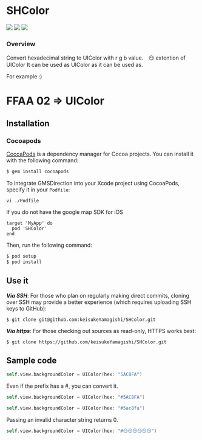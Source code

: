 # SHColor

[![](https://img.shields.io/badge/twitter-brew__0__O-brightgreen.svg)](https://twitter.com/O_Linker_Error)
[![](https://img.shields.io/badge/Swift-ver%3A5.0-fc3158.svg)](https://developer.apple.com/jp/swift/)
[![](https://img.shields.io/badge/licence-MIT-green.svg)](https://github.com/keisukeYamagishi/HttpRequest/blob/master/LICENSE)

### Overview

Convert hexadecimal string to UIColor with r g b value.　😏
extention of UIColor
It can be used as UIColor as it can be used as.

For example :)

# FFAA 02 => UIColor

## Installation

### Cocoapods

[CocoaPods](https://cocoapods.org/pods/SHColor) is a dependency manager for Cocoa projects. You can install it with the following command:

```bash
$ gem install cocoapods
```
To integrate GMSDirection into your Xcode project using CocoaPods, specify it in your `Podfile`:

```
vi ./Podfile
```

If you do not have the google map SDK for iOS

```
target 'MyApp' do
  pod 'SHColor'
end
```
Then, run the following command:

```bash
$ pod setup
$ pod install
```

## Use it

***Via SSH***: For those who plan on regularly making direct commits, cloning over SSH may provide a better experience (which requires uploading SSH keys to GitHub):

```
$ git clone git@github.com:keisukeYamagishi/SHColor.git
```
***Via https***: For those checking out sources as read-only, HTTPS works best:

```
$ git clone https://github.com/keisukeYamagishi/SHColor.git
```

## Sample code

```swift
self.view.backgroundColor = UIColor(hex: "5AC8FA")
```

Even if the prefix has a #, you can convert it.

```swift
self.view.backgroundColor = UIColor(hex: "#5AC8FA")
```

```swift
self.view.backgroundColor = UIColor(hex: "#5ac8fa")
```

Passing an invalid character string returns 0.

```swift
self.view.backgroundColor = UIColor(hex: "#😏😏😏😏😏😏")
```
